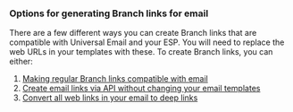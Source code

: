 ### Options for generating Branch links for email

There are a few different ways you can create Branch links that are compatible with Universal Email and your ESP. You will need to replace the web URLs in your templates with these. To create Branch links, you can either:

1. [Making regular Branch links compatible with email](#making-regular-branch-links-compatible-with-email)
1. [Create email links via API without changing your email templates](#create-email-links-via-api-without-changing-your-email-templates)
1. [Convert all web links in your email to deep links](#convert-all-web-links-in-your-email-to-deep-links)

